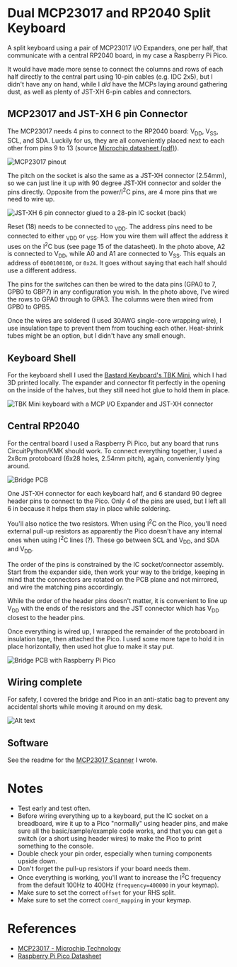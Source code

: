 # Dual MCP23017 and RP2040 Split Keyboard
A split keyboard using a pair of MCP23017 I/O Expanders, one per half, that communicate with a central RP2040 board, in my case a Raspberry Pi Pico. 

It would have made more sense to connect the columns and rows of each half directly to the central part using 10-pin cables (e.g. IDC 2x5), but I didn't have any on hand, while I *did* have the MCPs laying around gathering dust, as well as plenty of JST-XH 6-pin cables and connectors.

## MCP23017 and JST-XH 6 pin Connector
The MCP23017 needs 4 pins to connect to the RP2040 board: V<sub>DD</sub>, V<sub>SS</sub>, SCL, and SDA. Luckily for us, they are all conveniently placed next to each other from pins 9 to 13 (source [Microchip datasheet (pdf)](https://ww1.microchip.com/downloads/aemDocuments/documents/APID/ProductDocuments/DataSheets/MCP23017-Data-Sheet-DS20001952.pdf)). 

![MCP23017 pinout](Pasted%20image%2020230211102207.png)

The pitch on the socket is also the same as a JST-XH connector (2.54mm), so we can just line it up with 90 degree JST-XH connector and solder the pins directly. Opposite from the power/I<sup>2</sup>C pins, are 4 more pins that we need to wire up. 

![JST-XH 6 pin connector glued to a 28-pin IC socket (back)](20230212-IMG_1766.jpg)

Reset (18) needs to be connected to <sub>VDD</sub>. The address pins need to be connected to either <sub>VDD</sub> or <sub>VSS</sub>. How you wire them will affect the address it uses on the I<sup>2</sup>C bus (see page 15 of the datasheet). In the photo above, A2 is connected to V<sub>DD</sub>, while A0 and A1 are connected to V<sub>SS</sub>. This equals an address of `0b00100100`, or `0x24`. It goes without saying that each half should use a different address.

The pins for the switches can then be wired to the data pins (GPA0 to 7, GPB0 to GBP7) in any configuration you wish. In the photo above, I've wired the rows to GPA0 through to GPA3. The columns were then wired from GPB0 to GPB5. 

Once the wires are soldered (I used 30AWG single-core wrapping wire), I use insulation tape to prevent them from touching each other. Heat-shrink tubes might be an option, but I didn't have any small enough.

## Keyboard Shell
For the keyboard shell I used the [Bastard Keyboard's TBK Mini](https://bastardkb.com/tbk-mini/), which I had 3D printed locally. The expander and connector fit perfectly in the opening on the inside of the halves, but they still need hot glue to hold them in place.

![TBK Mini keyboard with a MCP I/O Expander and JST-XH connector](20230212-IMG_1784.jpg)

## Central RP2040
For the central board I used a Raspberry Pi Pico, but any board that runs CircuitPython/KMK should work. To connect everything together, I used a 2x8cm protoboard (6x28 holes, 2.54mm pitch), again, conveniently lying around.

![Bridge PCB](20230212-IMG_1775.jpg)

One JST-XH connector for each keyboard half, and 6 standard 90 degree header pins to connect to the Pico. Only 4 of the pins are used, but I left all 6 in because it helps them stay in place while soldering.

You'll also notice the two resistors. When using I<sup>2</sup>C on the Pico, you'll need external pull-up resistors as apparently the Pico doesn't have any internal ones when using I<sup>2</sup>C lines (?). These go between SCL and V<sub>DD</sub>, and SDA and V<sub>DD</sub>.

The order of the pins is constrained by the IC socket/connector assembly. Start from the expander side, then work your way to the bridge, keeping in mind that the connectors are rotated on the PCB plane and not mirrored, and wire the matching pins accordingly. 

While the order of the header pins doesn't matter, it is convenient to line up V<sub>DD</sub> with the ends of the resistors and the JST connector which has V<sub>DD</sub> closest to the header pins.

Once everything is wired up, I wrapped the remainder of the protoboard in insulation tape, then attached the Pico. I used some more tape to hold it in place horizontally, then used hot glue to make it stay put.

![Bridge PCB with Raspberry Pi Pico](20230212-IMG_1777.jpg)

## Wiring complete
For safety, I covered the bridge and Pico in an anti-static bag to prevent any accidental shorts while moving it around on my desk.

![Alt text](20230212-IMG_1779.jpg)

## Software
See the readme for the [MCP23017 Scanner](../../kmk/scanners/mcp23017.md) I wrote.

# Notes
- Test early and test often.
- Before wiring everything up to a keyboard, put the IC socket on a breadboard, wire it up to a Pico "normally" using header pins, and make sure all the basic/sample/example code works, and that you can get a switch (or a short using header wires) to make the Pico to print something to the console.
- Double check your pin order, especially when turning components upside down.
- Don't forget the pull-up resistors if your board needs them.
- Once everything is working, you'll want to increase the I<sup>2</sup>C frequency from the default 100Hz to 400Hz (`frequency=400000` in your keymap).
- Make sure to set the correct `offset` for your RHS split.
- Make sure to set the correct `coord_mapping` in your keymap.

# References
- [MCP23017 - Microchip Technology](https://www.microchip.com/en-us/product/mcp23017)
- [Raspberry Pi Pico Datasheet](https://datasheets.raspberrypi.com/pico/getting-started-with-pico.pdf)